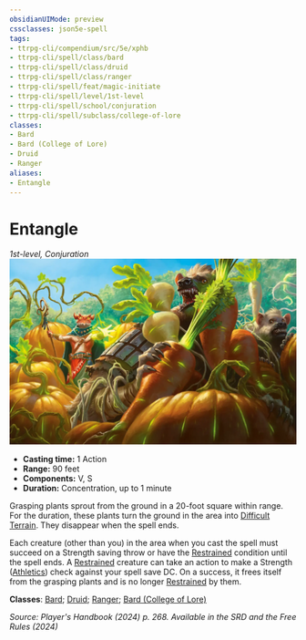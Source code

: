 ```yaml
---
obsidianUIMode: preview
cssclasses: json5e-spell
tags:
- ttrpg-cli/compendium/src/5e/xphb
- ttrpg-cli/spell/class/bard
- ttrpg-cli/spell/class/druid
- ttrpg-cli/spell/class/ranger
- ttrpg-cli/spell/feat/magic-initiate
- ttrpg-cli/spell/level/1st-level
- ttrpg-cli/spell/school/conjuration
- ttrpg-cli/spell/subclass/college-of-lore
classes:
- Bard
- Bard (College of Lore)
- Druid
- Ranger
aliases:
- Entangle
---
```

# Entangle
*1st-level, Conjuration*  
![](Інструменти%20ДМ/CLI/spells/img/entangle.webp#right)

- **Casting time:** 1 Action
- **Range:** 90 feet
- **Components:** V, S
- **Duration:** Concentration, up to 1 minute

Grasping plants sprout from the ground in a 20-foot square within range. For the duration, these plants turn the ground in the area into [Difficult Terrain](Інструменти%20ДМ/CLI/rules/variant-rules/difficult-terrain-xphb.md). They disappear when the spell ends.

Each creature (other than you) in the area when you cast the spell must succeed on a Strength saving throw or have the [Restrained](Інструменти%20ДМ/CLI/rules/conditions.md#Restrained) condition until the spell ends. A [Restrained](Інструменти%20ДМ/CLI/rules/conditions.md#Restrained) creature can take an action to make a Strength ([Athletics](Інструменти%20ДМ/CLI/rules/skills.md#Athletics)) check against your spell save DC. On a success, it frees itself from the grasping plants and is no longer [Restrained](Інструменти%20ДМ/CLI/rules/conditions.md#Restrained) by them.

**Classes**: [Bard](Інструменти%20ДМ/CLI/lists/list-spells-classes-bard.md); [Druid](Інструменти%20ДМ/CLI/lists/list-spells-classes-druid.md); [Ranger](Інструменти%20ДМ/CLI/lists/list-spells-classes-ranger.md); [Bard (College of Lore)](Інструменти%20ДМ/CLI/lists/list-spells-classes-college-of-lore-xphb.md "subclass=XPHB;class=XPHB")

*Source: Player's Handbook (2024) p. 268. Available in the <span title='Systems Reference Document (5.2)'>SRD</span> and the Free Rules (2024)*